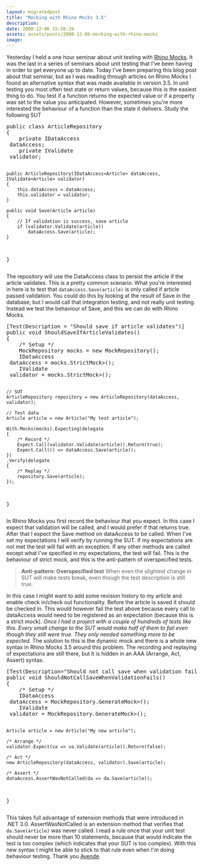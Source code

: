 ```yaml
---
layout: migratedpost
title: "Mocking with Rhino Mocks 3.5"
description:
date: 2008-12-06 15:50:29
assets: assets/posts/2008-12-06-mocking-with-rhino-mocks
image: 
---
```


<p>Yesterday I held a one hour seminar about unit testing with <a href="http://ayende.com/projects/rhino-mocks.aspx" title="Ayende Rahien: Rhino Mocks">Rhino Mocks</a>. It was the last in a series of seminars about unit testing that I've been having in order to get everyone up to date. Today I've been preparing this blog post about that seminar, but as I was reading through articles on Rhino Mocks I found an alternative syntax that was made available in version 3.5.  In unit testing you most often test state or return values, because this is the easiest thing to do. You test if a function returns the expected value or if a property was set to the value you anticipated. However, sometimes you're more interested the behaviour of a function than the state it delivers.  Study the following SUT</p>
<pre class="brush: csharp">public class ArticleRepository
{
    private IDataAccess<Article> dataAccess;
    private IValidate<Article> validator;

    public ArticleRepository(IDataAccess<Article> dataAccess, IValidate<Article> validator)
    {
        this.dataAccess = dataAccess;
        this.validator = validator;
    }

    public void Save(Article article)
    {
        // If validation is success, save article
        if (validator.Validate(article))
            dataAccess.Save(article);
    }
}</pre>
<p>The repository will use the DataAccess class to persist the article if the article validates. This is a pretty common scenario.  What you're interested in here is to test that <code>dataAccess.Save(article)</code> is only called if article passed validation. You could do this by looking at the result of Save in the database, but I would call that integration testing, and not really unit testing.  Instead we test the behaviour of Save, and this we can do with Rhino Mocks.</p>
<pre class="brush: csharp">[Test(Description = "Should save if article validates")]
public void ShouldSaveIfArticleValidates()
{
    /* Setup */
    MockRepository mocks = new MockRepository();
    IDataAccess<Article> dataAccess = mocks.StrictMock<IDataAccess<Article>>();
    IValidate<Article> validator = mocks.StrictMock<IValidate<Article>>();

    // SUT
    ArticleRepository repository = new ArticleRepository(dataAccess, validator);

    // Test data
    Article article = new Article("My test article");

    With.Mocks(mocks).Expecting(delegate
    {
        /* Record */
        Expect.Call(validator.Validate(article)).Return(true);
        Expect.Call(() => dataAccess.Save(article));
    })
    .Verify(delegate
    {
        /* Replay */
        repository.Save(article);
    });
}</pre>
<p>In Rhino Mocks you first record the behaviour that you expect. In this case I expect that validation will be called, and I would prefer if that returns true. After that I expect the Save method on dataAccess to be called.  When I've set my expectations I will verify by running the SUT. If my expectations are not met the test will fail with an exception. If any other methods are called except what I've specified in my expectations, the test will fail. This is the behaviour of strict mock, and this is the anti-pattern of overspecified tests.</p>
<blockquote><strong>Anti-pattern: Overspecified test</strong> When even the slightest change in SUT will make tests break, even though the test description is still true.</blockquote>
<p>In this case I might want to add some revision history to my article and enable check in/check out functionality. Before the article is saved it should be checked in. This would however fail the test above because every call to dataAccess would need to be registered as an expectation (because this is a strict mock).  <em>Once I had a project with a couple of hundreds of tests like this. Every small change to the SUT would make half of them to fail even though they still were true. They only needed something more to be expected.</em> The solution to this is the dynamic mock and there is a whole new syntax in Rhino Mocks 3.5 around this problem. The recording and replaying of expectations are still there, but it is hidden in an AAA (Arrange, Act, Assert) syntax.</p>
<pre class="brush: csharp" name="code">[Test(Description="Should not call save when validation fails")]
public void ShouldNotCallSaveWhenValidationFails()
{
    /* Setup */
    IDataAccess<Article> dataAccess = MockRepository.GenerateMock<IDataAccess<Article>>();
    IValidate<Article> validator = MockRepository.GenerateMock<IValidate<Article>>();

    Article article = new Article("My new article");

    /* Arrange */
    validator.Expect(va => va.Validate(article)).Return(false);

    /* Act */
    new ArticleRepository(dataAccess, validator).Save(article);

    /* Assert */
    dataAccess.AssertWasNotCalled(da => da.Save(article));
}</pre>
<p>This takes full advantage of extension methods that were introduced in .NET 3.0. AssertWasNotCalled is an extension method that verifies that <code>da.Save(article)</code> was never called.  I read a rule once that your unit test should never be more than 10 statements, because that would indicate the test is too complex (which indicates that your SUT is too complex). With this new syntax I might be able to stick to that rule even when I'm doing behaviour testing.  Thank you <a href="http://ayende.com/Blog/archive/2008/05/16/Rhino-Mocks--Arrange-Act-Assert-Syntax.aspx" title="Ayende Rahien about Arrange, Act, Assert syntax in Rhino Mocks 3.5">Ayende</a>.</p>
